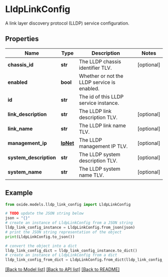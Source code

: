# LldpLinkConfig

A link layer discovery protocol (LLDP) service configuration.

## Properties

Name | Type | Description | Notes
------------ | ------------- | ------------- | -------------
**chassis_id** | **str** | The LLDP chassis identifier TLV. | [optional] 
**enabled** | **bool** | Whether or not the LLDP service is enabled. | 
**id** | **str** | The id of this LLDP service instance. | 
**link_description** | **str** | The LLDP link description TLV. | [optional] 
**link_name** | **str** | The LLDP link name TLV. | [optional] 
**management_ip** | [**IpNet**](IpNet.md) | The LLDP management IP TLV. | [optional] 
**system_description** | **str** | The LLDP system description TLV. | [optional] 
**system_name** | **str** | The LLDP system name TLV. | [optional] 

## Example

```python
from oxide.models.lldp_link_config import LldpLinkConfig

# TODO update the JSON string below
json = "{}"
# create an instance of LldpLinkConfig from a JSON string
lldp_link_config_instance = LldpLinkConfig.from_json(json)
# print the JSON string representation of the object
print(LldpLinkConfig.to_json())

# convert the object into a dict
lldp_link_config_dict = lldp_link_config_instance.to_dict()
# create an instance of LldpLinkConfig from a dict
lldp_link_config_from_dict = LldpLinkConfig.from_dict(lldp_link_config_dict)
```
[[Back to Model list]](../README.md#documentation-for-models) [[Back to API list]](../README.md#documentation-for-api-endpoints) [[Back to README]](../README.md)


